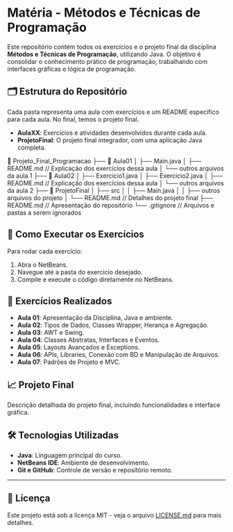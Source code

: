 # Matéria - Métodos e Técnicas de Programação

Este repositório contém todos os exercícios e o projeto final da disciplina **Métodos e Técnicas de Programação**, utilizando Java. O objetivo é consolidar o conhecimento prático de programação, trabalhando com interfaces gráficas e lógica de programação.

## 🗂 Estrutura do Repositório

Cada pasta representa uma aula com exercícios e um README específico para cada aula. No final, temos o projeto final.

- **AulaXX**: Exercícios e atividades desenvolvidos durante cada aula.
- **ProjetoFinal**: O projeto final integrador, com uma aplicação Java completa.

📁 Projeto_Final_Programacao
├── 📁 Aula01
│   ├── Main.java
│   ├── README.md  // Explicação dos exercícios dessa aula
│   └── outros arquivos da aula 1
├── 📁 Aula02
│   ├── Exercicio1.java
│   ├── Exercicio2.java
│   ├── README.md  // Explicação dos exercícios dessa aula
│   └── outros arquivos da aula 2
├── 📁 ProjetoFinal
│   ├── src
│   │   ├── Main.java
│   │   ├── outros arquivos do projeto
│   └── README.md  // Detalhes do projeto final
├── README.md      // Apresentação do repositório
└── .gitignore     // Arquivos e pastas a serem ignorados

## 🚀 Como Executar os Exercícios

Para rodar cada exercício:
1. Abra o NetBeans.
2. Navegue até a pasta do exercício desejado.
3. Compile e execute o código diretamente no NetBeans.

## 📝 Exercícios Realizados

- **Aula 01**: Apresentação da Disciplina, Java e ambiente.
- **Aula 02**: Tipos de Dados, Classes Wrapper, Herança e Agregação.
- **Aula 03**: AWT e Swing.
- **Aula 04**: Classes Abstratas, Interfaces e Eventos.
- **Aula 05**: Layouts Avançados e Exceptions.
- **Aula 06**: APIs, Libraries, Conexão com BD e Manipulação de Arquivos.
- **Aula 07**: Padrões de Projeto e MVC.

## 📈 Projeto Final

Descrição detalhada do projeto final, incluindo funcionalidades e interface gráfica.

## 🛠 Tecnologias Utilizadas

- **Java**: Linguagem principal do curso.
- **NetBeans IDE**: Ambiente de desenvolvimento.
- **Git e GitHub**: Controle de versão e repositório remoto.

---

## 📜 Licença

Este projeto está sob a licença MIT - veja o arquivo [LICENSE.md](LICENSE.md) para mais detalhes.
